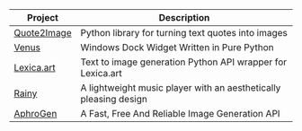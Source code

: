 | Project                                  | Description                                                         |
|------------------------------------------|---------------------------------------------------------------------|
| [Quote2Image](https://github.com/NotCookey/Quote2Image) | Python library for turning text quotes into images                 |
| [Venus](https://github.com/NotCookey/Venus)       | Windows Dock Widget Written in Pure Python                        |
| [Lexica.art](https://github.com/NotCookey/Lexica.art) | Text to image generation Python API wrapper for Lexica.art         |
| [Rainy](https://github.com/NotCookey/Rainy)       | A lightweight music player with an aesthetically pleasing design  |
| [AphroGen](https://github.com/NotCookey/AphroGen) | A Fast, Free And Reliable Image Generation API                    |

